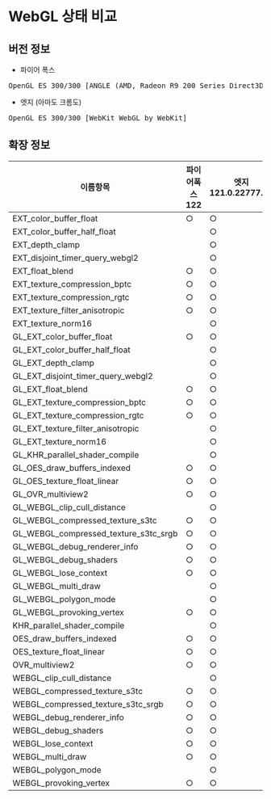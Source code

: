 ﻿# WebGL 상태 비교

## 버전 정보
* 파이어 폭스
<pre>OpenGL ES 300/300 [ANGLE (AMD, Radeon R9 200 Series Direct3D11 vs_5_0 ps_5_0) by Mozilla] </pre>
* 엣지 (아마도 크롬도)
<pre>OpenGL ES 300/300 [WebKit WebGL by WebKit]</pre>

## 확장 정보

| 이름항목 | 파이어폭스 122 | 엣지 121.0.22777.83 |
|-------------------|-------------------|-------------------|
| EXT_color_buffer_float | ○ | ○ |
| EXT_color_buffer_half_float | | ○ |
| EXT_depth_clamp | | ○ |
| EXT_disjoint_timer_query_webgl2 | | ○ |
| EXT_float_blend | ○ | ○ |
| EXT_texture_compression_bptc | ○ | ○ |
| EXT_texture_compression_rgtc | ○ | ○ |
| EXT_texture_filter_anisotropic | ○ | ○ |
| EXT_texture_norm16 | | ○ |
| GL_EXT_color_buffer_float | ○ | ○ |
| GL_EXT_color_buffer_half_float | | ○ |
| GL_EXT_depth_clamp | | ○ |
| GL_EXT_disjoint_timer_query_webgl2 | | ○ |
| GL_EXT_float_blend | ○ | ○ |
| GL_EXT_texture_compression_bptc | ○ | ○ |
| GL_EXT_texture_compression_rgtc | ○ | ○ |
| GL_EXT_texture_filter_anisotropic | | ○ |
| GL_EXT_texture_norm16 | | ○ |
| GL_KHR_parallel_shader_compile | | ○ |
| GL_OES_draw_buffers_indexed | ○ | ○ |
| GL_OES_texture_float_linear | ○ | ○ |
| GL_OVR_multiview2 | ○ | ○ |
| GL_WEBGL_clip_cull_distance | | ○ |
| GL_WEBGL_compressed_texture_s3tc | ○ | ○ |
| GL_WEBGL_compressed_texture_s3tc_srgb | ○ | ○ |
| GL_WEBGL_debug_renderer_info | ○ | ○ |
| GL_WEBGL_debug_shaders | ○ | ○ |
| GL_WEBGL_lose_context | ○ | ○ |
| GL_WEBGL_multi_draw | | ○ |
| GL_WEBGL_polygon_mode | | ○ |
| GL_WEBGL_provoking_vertex | ○ | ○ |
| KHR_parallel_shader_compile | | ○ |
| OES_draw_buffers_indexed | ○ | ○ |
| OES_texture_float_linear | ○ | ○ |
| OVR_multiview2 | ○ | ○ |
| WEBGL_clip_cull_distance | | ○ |
| WEBGL_compressed_texture_s3tc | ○ | ○ |
| WEBGL_compressed_texture_s3tc_srgb | ○ | ○ |
| WEBGL_debug_renderer_info | ○ | ○ |
| WEBGL_debug_shaders | ○ | ○ |
| WEBGL_lose_context | ○ | ○ |
| WEBGL_multi_draw | ○ | ○ |
| WEBGL_polygon_mode | | ○ |
| WEBGL_provoking_vertex | ○ | ○ |
